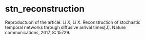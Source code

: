 # stn_reconstruction

Reproductuon of the article:
Li X, Li X. Reconstruction of stochastic temporal networks through diffusive arrival times[J]. Nature communications, 2017, 8: 15729.
